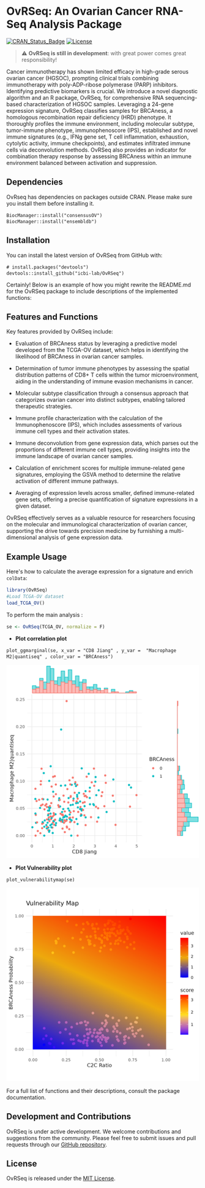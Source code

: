 # OvRSeq: An Ovarian Cancer RNA-Seq Analysis Package

[![CRAN_Status_Badge](https://www.r-pkg.org/badges/version/doseRider)](https://cran.r-project.org/package=ovrseq)
[![License](https://img.shields.io/badge/License-MIT-blue.svg)](https://opensource.org/licenses/MIT)
> :warning: **OvRSeq is still in development**: with great power comes great responsibility!

Cancer immunotherapy has shown limited efficacy in high-grade serous ovarian cancer (HGSOC), prompting clinical trials combining immunotherapy with poly-ADP-ribose polymerase (PARP) inhibitors. Identifying predictive biomarkers is crucial. We introduce a novel diagnostic algorithm and an R package, OvRSeq, for comprehensive RNA sequencing-based characterization of HGSOC samples. Leveraging a 24-gene expression signature, OvRSeq classifies samples for BRCAness, a homologous recombination repair deficiency (HRD) phenotype. It thoroughly profiles the immune environment, including molecular subtype, tumor-immune phenotype, immunophenoscore (IPS), established and novel immune signatures (e.g., IFNg gene set, T cell inflammation, exhaustion, cytolytic activity, immune checkpoints), and estimates infiltrated immune cells via deconvolution methods. OvRSeq also provides an indicator for combination therapy response by assessing BRCAness within an immune environment balanced between activation and suppression.

## Dependencies

OvRseq has dependencies on packages outside CRAN. Please make sure you install them before installing it.


```
BiocManager::install("consensusOV")
BiocManager::install("ensembldb")
```

## Installation

You can install the latest version of OvRSeq from GitHub with:

```
# install.packages("devtools")
devtools::install_github("icbi-lab/OvRSeq")
```
Certainly! Below is an example of how you might rewrite the README.md for the OvRSeq package to include descriptions of the implemented functions:


## Features and Functions

Key features provided by OvRSeq include:

- Evaluation of BRCAness status by leveraging a predictive model developed from the TCGA-OV dataset, which helps in identifying the likelihood of BRCAness in ovarian cancer samples.

- Determination of tumor immune phenotypes by assessing the spatial distribution patterns of CD8+ T cells within the tumor microenvironment, aiding in the understanding of immune evasion mechanisms in cancer.

- Molecular subtype classification through a consensus approach that categorizes ovarian cancer into distinct subtypes, enabling tailored therapeutic strategies.

- Immune profile characterization with the calculation of the Immunophenoscore (IPS), which includes assessments of various immune cell types and their activation states.

- Immune deconvolution from gene expression data, which parses out the proportions of different immune cell types, providing insights into the immune landscape of ovarian cancer samples.

- Calculation of enrichment scores for multiple immune-related gene signatures, employing the GSVA method to determine the relative activation of different immune pathways.

- Averaging of expression levels across smaller, defined immune-related gene sets, offering a precise quantification of signature expressions in a given dataset.

OvRSeq effectively serves as a valuable resource for researchers focusing on the molecular and immunological characterization of ovarian cancer, supporting the drive towards precision medicine by furnishing a multi-dimensional analysis of gene expression data.


## Example Usage

Here's how to calculate the average expression for a signature and enrich `colData`:

```r
library(OvRSeq)
#Load TCGA-OV dataset 
load_TCGA_OV()
```

To perform the main analysis :

```r
se <- OvRSeq(TCGA_OV, normalize = F)
```
* **Plot correlation plot**

```{r}
plot_ggmarginal(se, x_var = "CD8 Jiang" , y_var =  "Macrophage M2|quantiseq" , color_var = "BRCAness")
```

![Correlation plot with the CD8 Jiang geneset score and the Macrophages M2 predicted by quantiseq in the TCGA-OV dataset. Each dot represents a sample, and the color of the dot corresponds to the BRCAness predicted status.](./plots/TCGA_CD8_M2.jpeg)

* **Plot Vulnerability plot**

```{r}
plot_vulnerabilitymap(se)
```
![This vulnerability map illustrates the relationship between BRCAness probability and the cytolytic activity to C1QA ratio (C2C) in HGSOC samples, with colors indicating the calculated vulnerability score, a potential indicator of therapeutic response.](./plots/TCGA_Vulnerability.jpeg)

For a full list of functions and their descriptions, consult the package documentation.

## Development and Contributions

OvRSeq is under active development. We welcome contributions and suggestions from the community. Please feel free to submit issues and pull requests through our [GitHub repository](https://github.com/icbi-lab/OvRSeq).

## License

OvRSeq is released under the [MIT License](https://opensource.org/licenses/MIT).


